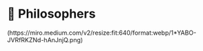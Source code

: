 <h1>🍝 Philosophers</h1> 
(https://miro.medium.com/v2/resize:fit:640/format:webp/1*YABO-JVRfRKZNd-hAnJnjQ.png)
